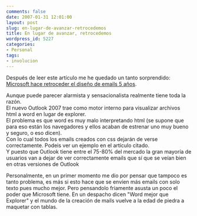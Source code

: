 ```yaml
---
comments: false
date: 2007-01-31 12:01:00
layout: post
slug: en-lugar-de-avanzar-retrocedemos
title: En lugar de avanzar, retrocedemos
wordpress_id: 5227
categories:
- Personal
tags:
- involucion
---
```


Después de leer este artículo me he quedado un tanto sorprendido: [Microsoft hace retroceder el diseño de emails 5 años](http://www.campaignmonitor.com/blog/archives/2007/01/microsoft_takes_email_design_b.html).




Aunque puede parecer alarmista y sensacionalista realmente tiene toda la razón.  
El nuevo Outlook 2007 trae como motor interno para visualizar archivos html a word en lugar de explorer.  
El problema es que word es muy malo interpretando html (se supone que para eso están los navegadores y ellos acaban de estrenar uno muy bueno y seguro, o eso dicen).  
Con lo cual todos los emails creados con css dejarán de verse correctamente.  Podeis ver un ejemplo en el artículo citado.  
Y puesto que Outlook tiene entre el 75-80% del mercado la gran mayoría de usuarios van a dejar de ver correctamente emails que sí que se veían bien en otras versiones de Outlook




Personalmente, en un primer momento me dio por pensar que tampoco es tanto problema, es más si esto hace que se envíen más emails con solo texto pues mucho mejor.   Pero pensandolo friamente asusta un poco el poder que Microsoft tiene.  En un despacho dicen "Word mejor que Explorer" y el mundo de la creación de mails vuelve a la edad de piedra a maquetar con tablas.
